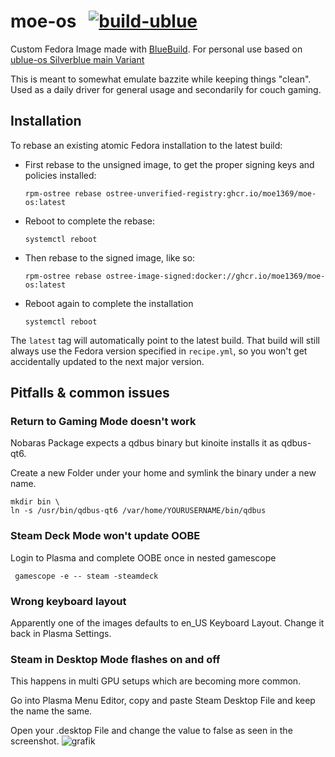 # moe-os &nbsp; [![build-ublue](https://github.com/moe1369/moe-os/actions/workflows/build.yml/badge.svg)](https://github.com/moe1369/moe-os/actions/workflows/build.yml)

Custom Fedora Image made with [BlueBuild](https://blue-build.org).
For personal use based on [ublue-os Silverblue main Variant](https://github.com/ublue-os/main/)

This is meant to somewhat emulate bazzite while keeping things "clean". Used as a daily driver for general usage and secondarily for couch gaming.

## Installation

To rebase an existing atomic Fedora installation to the latest build:

- First rebase to the unsigned image, to get the proper signing keys and policies installed:
  ```
  rpm-ostree rebase ostree-unverified-registry:ghcr.io/moe1369/moe-os:latest
  ```
- Reboot to complete the rebase:
  ```
  systemctl reboot
  ```
- Then rebase to the signed image, like so:
  ```
  rpm-ostree rebase ostree-image-signed:docker://ghcr.io/moe1369/moe-os:latest
  ```
- Reboot again to complete the installation
  ```
  systemctl reboot
  ```

The `latest` tag will automatically point to the latest build. That build will still always use the Fedora version specified in `recipe.yml`, so you won't get accidentally updated to the next major version.
## Pitfalls & common issues

### Return to Gaming Mode doesn't work


Nobaras Package expects a qdbus binary but kinoite installs it as qdbus-qt6.

Create a new Folder under your home and symlink the binary under a new name.
```
mkdir bin \
ln -s /usr/bin/qdbus-qt6 /var/home/YOURUSERNAME/bin/qdbus
```

### Steam Deck Mode won't update OOBE

Login to Plasma and complete OOBE once in nested gamescope
```
 gamescope -e -- steam -steamdeck
```

### Wrong keyboard layout

Apparently one of the images defaults to en_US Keyboard Layout. Change it back in Plasma Settings.

### Steam in Desktop Mode flashes on and off
This happens in multi GPU setups which are becoming more common. 

Go into Plasma Menu Editor, copy and paste Steam Desktop File and keep the name the same.

Open your .desktop File and change the value to false as seen in the screenshot.
![grafik](https://github.com/Moe1369/moe-os/assets/65728018/b9346111-81f3-4886-9808-49354378feb4)

